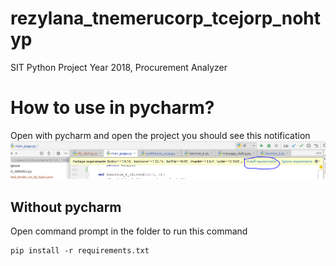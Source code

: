 
# rezylana_tnemerucorp_tcejorp_nohtyp
SIT Python Project Year 2018, Procurement Analyzer

# How to use in pycharm?
Open with pycharm and open the project you should see this notification
![alt text](https://github.com/dxong96/rezylana_tnemerucorp_tcejorp_nohtyp/raw/master/pycharm%20install%20requirements.PNG)

## Without pycharm
Open command prompt in the folder to run this command 

    pip install -r requirements.txt

